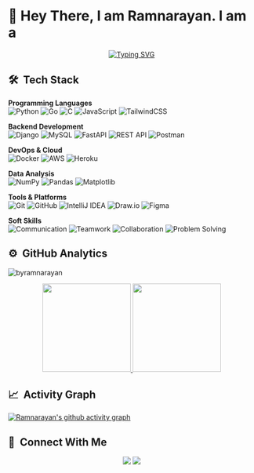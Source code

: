 # 🤗 Hey There, I am Ramnarayan. I am a
 
<p align="center"> 
  <a href="https://git.io/typing-svg"><img src="https://readme-typing-svg.herokuapp.com?font=Georgia&size=30&duration=2500&pause=1000&color=000000&center=true&vCenter=true&width=500&lines=Computer+Engineering+Student;Tech+Enthusiast;Programming+problem+solving;+Leetcode" alt="Typing SVG" /></a>
</p>

## 🛠 &nbsp;Tech Stack

**Programming Languages**  
![Python](https://img.shields.io/badge/python-%2314354C.svg?style=for-the-badge&logo=python&logoColor=white)
![Go](https://img.shields.io/badge/go-%2300ADD8.svg?style=for-the-badge&logo=go&logoColor=white)
![C](https://img.shields.io/badge/c-%2300599C.svg?style=for-the-badge&logo=c&logoColor=white)
![JavaScript](https://img.shields.io/badge/javascript-%23323330.svg?style=for-the-badge&logo=javascript&logoColor=%23F7DF1E)
![TailwindCSS](https://img.shields.io/badge/tailwindcss-%2338B2AC.svg?style=for-the-badge&logo=tailwind-css&logoColor=white)

**Backend Development**  
![Django](https://img.shields.io/badge/django-%23092E20.svg?style=for-the-badge&logo=django&logoColor=white)
![MySQL](https://img.shields.io/badge/MySQL-%2307405e.svg?style=for-the-badge&logo=mysql&logoColor=white)
![FastAPI](https://img.shields.io/badge/FastAPI-005571?style=for-the-badge&logo=fastapi)
![REST API](https://img.shields.io/badge/REST%20API-%23404d59.svg?style=for-the-badge&logo=rest&logoColor=%2361DAFB)
![Postman](https://img.shields.io/badge/Postman-FF6C37?style=for-the-badge&logo=postman&logoColor=white)


**DevOps & Cloud** \
![Docker](https://img.shields.io/badge/docker-%230db7ed.svg?style=for-the-badge&logo=docker&logoColor=white)
![AWS](https://img.shields.io/badge/AWS-%23FF9900.svg?style=for-the-badge&logo=amazon-aws&logoColor=white)
![Heroku](https://img.shields.io/badge/heroku-%23430098.svg?style=for-the-badge&logo=heroku&logoColor=white)

**Data Analysis** \
![NumPy](https://img.shields.io/badge/numpy-%23013243.svg?style=for-the-badge&logo=numpy&logoColor=white)
![Pandas](https://img.shields.io/badge/pandas-%23150458.svg?style=for-the-badge&logo=pandas&logoColor=white)
![Matplotlib](https://img.shields.io/badge/Matplotlib-%23ffffff.svg?style=for-the-badge&logo=Matplotlib&logoColor=black)

**Tools & Platforms** \
![Git](https://img.shields.io/badge/git-%23F05033.svg?style=for-the-badge&logo=git&logoColor=white)
![GitHub](https://img.shields.io/badge/github-%23121011.svg?style=for-the-badge&logo=github&logoColor=white)
![IntelliJ IDEA](https://img.shields.io/badge/IntelliJIDEA-000000.svg?style=for-the-badge&logo=intellij-idea&logoColor=white)
![Draw.io](https://img.shields.io/badge/draw.io-%23F08705.svg?style=for-the-badge&logo=diagrams.net&logoColor=white)
![Figma](https://img.shields.io/badge/figma-%23F24E1E.svg?style=for-the-badge&logo=figma&logoColor=white)

**Soft Skills** \
![Communication](https://img.shields.io/badge/Communication-%23FF5722.svg?style=for-the-badge)
![Teamwork](https://img.shields.io/badge/Teamwork-%234CAF50.svg?style=for-the-badge)
![Collaboration](https://img.shields.io/badge/Collaboration-%232196F3.svg?style=for-the-badge)
![Problem Solving](https://img.shields.io/badge/Problem%20Solving-%239C27B0.svg?style=for-the-badge)



## ⚙️ &nbsp;GitHub Analytics
<p align="left"> <img src="https://komarev.com/ghpvc/?username=byramnarayan&label=Profile%20views&color=brightgreen&style=flat-square" alt="byramnarayan" /> </p>
<p align="center">
<a href="https://github.com/byramnarayan">
  <img height="180em" src="https://github-readme-stats-eight-theta.vercel.app/api?username=byramnarayan&show_icons=true&theme=algolia&include_all_commits=true&count_private=true"/>
  <img height="180em" src="https://github-readme-stats-eight-theta.vercel.app/api/top-langs/?username=byramnarayan&layout=compact&langs_count=8&theme=algolia"/>
</a>
</p>

## 📈 &nbsp;Activity Graph
[![Ramnarayan's github activity graph](https://github-readme-activity-graph.vercel.app/graph?username=byramnarayan&theme=tokyo-night)](https://github.com/byramnarayan/github-readme-activity-graph)


## 🔗 &nbsp;Connect With Me
<p align="center">
<a href="mailto:byramnarayn@gmail.com"><img src="https://img.shields.io/badge/-byramnarayn@gmail.com-D14836?style=flat-square&logo=Gmail&logoColor=white"/></a>
<a href="https://linkedin.com/in/byramnarayan"><img src="https://img.shields.io/badge/-byramnarayan-0077B5?style=flat-square&logo=Linkedin&logoColor=white"/></a>
</p>


